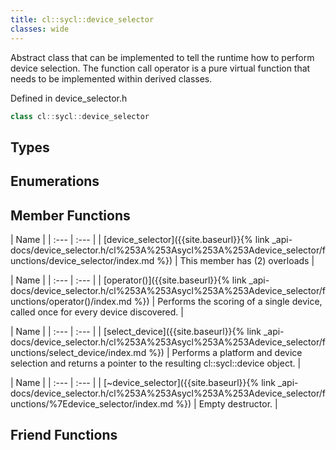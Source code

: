 ```yaml
---
title: cl::sycl::device_selector
classes: wide
---
```



Abstract class that can be implemented to tell the runtime how to perform device selection. The function call operator is a pure virtual function that needs to be implemented within derived classes. 

Defined in device_selector.h

```cpp
class cl::sycl::device_selector
```

## Types

## Enumerations

## Member Functions

  | Name |
| :--- | :--- |
| [device\_selector]({{site.baseurl}}{% link _api-docs/device_selector.h/cl%253A%253Asycl%253A%253Adevice_selector/functions/device_selector/index.md %}) | This member has (2) overloads |

  | Name |
| :--- | :--- |
| [operator()]({{site.baseurl}}{% link _api-docs/device_selector.h/cl%253A%253Asycl%253A%253Adevice_selector/functions/operator()/index.md %}) | Performs the scoring of a single device, called once for every device discovered.  |

  | Name |
| :--- | :--- |
| [select\_device]({{site.baseurl}}{% link _api-docs/device_selector.h/cl%253A%253Asycl%253A%253Adevice_selector/functions/select_device/index.md %}) | Performs a platform and device selection and returns a pointer to the resulting cl::sycl::device object.  |

  | Name |
| :--- | :--- |
| [~device\_selector]({{site.baseurl}}{% link _api-docs/device_selector.h/cl%253A%253Asycl%253A%253Adevice_selector/functions/%7Edevice_selector/index.md %}) | Empty destructor.  |


## Friend Functions

